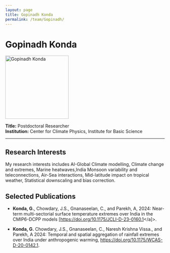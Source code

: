 ```yaml
---
layout: page
title: Gopinadh Konda
permalink: /team/Gopinadh/
---
```


# Gopinadh Konda

<!--- <img src="/images/Gopinadh.jpg" alt="Gopinadh Konda" width="200" /> --->
<img src="{{ site.baseurl }}/images/Gopinadh.jpg" alt="Gopinadh Konda" width="200" />



**Title:** Postdoctoral Researcher  
**Institution:** Center for Climate Physics, Institute for Basic Science

---

## Research Interests

My research interests includes AI-Global Climate modelling, Climate change and extremes, Marine heatwaves,India Monsoon variability and teleconnections, Air-Sea interactions, Mid-latitude impact on tropical weather, Statistical downscaling and bias correction.

## Selected Publications

- <b>Konda, G.</b>, Chowdary, J.S., Gnanaseelan, C., and Parekh, A, 2024: Near-term multi-sectorial surface temperature extremes over India in the CMIP6-DCPP models
 <a href="[https://doi.org/10.1175/JCLI-D-23-0160.1]">[https://doi.org/10.1175/JCLI-D-23-0160.1</a]>.

- <b>Konda, G.</b> Chowdary, J.S., Gnanaseelan, C., Naresh Krishna Vissa., and Parekh, A 2024: Temporal and spatial aggregation of rainfall extremes over India under anthropogenic warming, <a href="[https://doi.org/10.1175/WCAS-D-20-0142.1]">https://doi.org/10.1175/WCAS-D-20-0142.1</a>.
